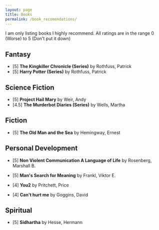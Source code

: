 ```yaml
---
layout: page
title: Books
permalink: /book_recomendations/
---
```

I am only listing books I highly recommend. All ratings are in the range 0 (Worse) to 5 (Don't put it down)

## Fantasy
* [5] **The Kingkiller Chronicle (Series)** by Rothfuss, Patrick
* [5] **Harry Potter (Series)** by Rothfuss, Patrick


## Science Fiction
* [5] **Project Hail Mary** by Weir, Andy
* [4.5] **The Murderbot Diaries (Series)** by Wells, Martha


## Fiction
* [5] **The Old Man and the Sea** by Hemingway, Ernest
 

## Personal Development
* [5] **Non Violent Communication A Language of Life** by Rosenberg, Marshall B.

* [5] **Man's Search for Meaning** by Frankl, Viktor E.

* [4] **You2** by Pritchett, Price

* [4] **Can't hurt me** by Goggins, David 


## Spiritual

* [5] **Sidhartha** by Hesse, Hermann
